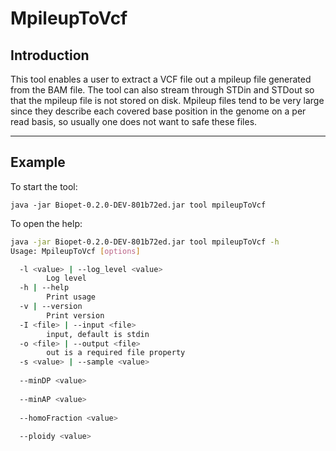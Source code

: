 # MpileupToVcf

## Introduction
This tool enables a user to extract a VCF file out a mpileup file generated from the BAM file. 
The tool can also stream through STDin and STDout so that the mpileup file is not stored on disk.
Mpileup files tend to be very large since they describe each covered base position in the genome on a per read basis,
so usually one does not want to safe these files.

----

## Example
To start the tool:
~~~
java -jar Biopet-0.2.0-DEV-801b72ed.jar tool mpileupToVcf
~~~


To open the help:
~~~bash
java -jar Biopet-0.2.0-DEV-801b72ed.jar tool mpileupToVcf -h
Usage: MpileupToVcf [options]

  -l <value> | --log_level <value>
        Log level
  -h | --help
        Print usage
  -v | --version
        Print version
  -I <file> | --input <file>
        input, default is stdin
  -o <file> | --output <file>
        out is a required file property
  -s <value> | --sample <value>
        
  --minDP <value>
        
  --minAP <value>
        
  --homoFraction <value>
        
  --ploidy <value>
~~~